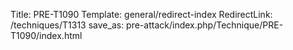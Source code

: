 Title: PRE-T1090
Template: general/redirect-index
RedirectLink: /techniques/T1313
save_as: pre-attack/index.php/Technique/PRE-T1090/index.html